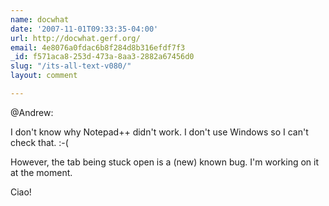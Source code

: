 ```yaml
---
name: docwhat
date: '2007-11-01T09:33:35-04:00'
url: http://docwhat.gerf.org/
email: 4e8076a0fdac6b8f284d8b316efdf7f3
_id: f571aca8-253d-473a-8aa3-2882a67456d0
slug: "/its-all-text-v080/"
layout: comment

---
```


@Andrew:

I don't know why Notepad++ didn't work.  I don't use Windows so I can't check that. :-(

However, the tab being stuck open is a (new) known bug.  I'm working on it at the moment.

Ciao!
